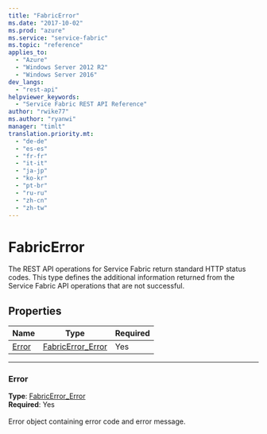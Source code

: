 ```yaml
---
title: "FabricError"
ms.date: "2017-10-02"
ms.prod: "azure"
ms.service: "service-fabric"
ms.topic: "reference"
applies_to: 
  - "Azure"
  - "Windows Server 2012 R2"
  - "Windows Server 2016"
dev_langs: 
  - "rest-api"
helpviewer_keywords: 
  - "Service Fabric REST API Reference"
author: "rwike77"
ms.author: "ryanwi"
manager: "timlt"
translation.priority.mt: 
  - "de-de"
  - "es-es"
  - "fr-fr"
  - "it-it"
  - "ja-jp"
  - "ko-kr"
  - "pt-br"
  - "ru-ru"
  - "zh-cn"
  - "zh-tw"
---
```

# FabricError

The REST API operations for Service Fabric return standard HTTP status codes. This type defines the additional information returned from the Service Fabric API operations that are not successful.


## Properties

| Name | Type | Required |
| --- | --- | --- |
| [Error](#error) | [FabricError_Error](sfclient-v60-model-fabricerror_error.md) | Yes |

____
### Error
__Type__: [FabricError_Error](sfclient-v60-model-fabricerror_error.md) <br/>
__Required__: Yes<br/>
<br/>
Error object containing error code and error message.
